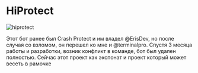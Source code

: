 # HiProtect

![hiprotect](https://github.com/ArtemBay/hiprotect/assets/31122393/437d37f8-b7ce-4f08-a411-2c53c606bd39)

Этот бот ранее был Crash Protect и им владел @ErisDev, но после случая со взломом, он перешел ко мне и @terminalpro. Спустя 3 месяца работы и разработки, возник конфликт в команде, бот был удален полностью. Сейчас этот проект как экспонат и проект который может весеть в рамочке
